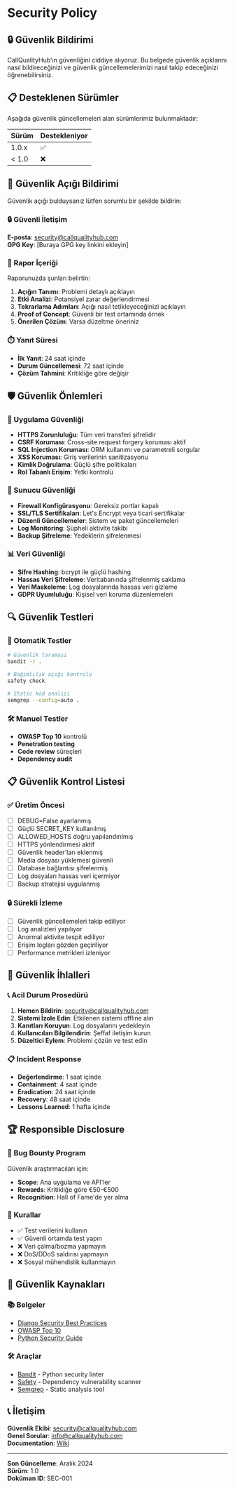 # Security Policy

## 🔒 Güvenlik Bildirimi

CallQualityHub'ın güvenliğini ciddiye alıyoruz. Bu belgede güvenlik açıklarını nasıl bildireceğinizi ve güvenlik güncellemelerimizi nasıl takip edeceğinizi öğrenebilirsiniz.

## 📋 Desteklenen Sürümler

Aşağıda güvenlik güncellemeleri alan sürümlerimiz bulunmaktadır:

| Sürüm | Destekleniyor |
| ------- | ------------------ |
| 1.0.x   | ✅ |
| < 1.0   | ❌ |

## 🚨 Güvenlik Açığı Bildirimi

Güvenlik açığı bulduysanız lütfen sorumlu bir şekilde bildirin:

### 🔒 Güvenli İletişim

**E-posta**: security@callqualityhub.com  
**GPG Key**: [Buraya GPG key linkini ekleyin]

### 📝 Rapor İçeriği

Raporunuzda şunları belirtin:

1. **Açığın Tanımı**: Problemi detaylı açıklayın
2. **Etki Analizi**: Potansiyel zarar değerlendirmesi
3. **Tekrarlama Adımları**: Açığı nasıl tetikleyeceğinizi açıklayın
4. **Proof of Concept**: Güvenli bir test ortamında örnek
5. **Önerilen Çözüm**: Varsa düzeltme öneriniz

### ⏱️ Yanıt Süresi

- **İlk Yanıt**: 24 saat içinde
- **Durum Güncellemesi**: 72 saat içinde
- **Çözüm Tahmini**: Kritikliğe göre değişir

## 🛡️ Güvenlik Önlemleri

### 🔐 Uygulama Güvenliği

- **HTTPS Zorunluluğu**: Tüm veri transferi şifrelidir
- **CSRF Koruması**: Cross-site request forgery koruması aktif
- **SQL Injection Koruması**: ORM kullanımı ve parametreli sorgular
- **XSS Koruması**: Giriş verilerinin sanitizasyonu
- **Kimlik Doğrulama**: Güçlü şifre politikaları
- **Rol Tabanlı Erişim**: Yetki kontrolü

### 🔧 Sunucu Güvenliği

- **Firewall Konfigürasyonu**: Gereksiz portlar kapalı
- **SSL/TLS Sertifikaları**: Let's Encrypt veya ticari sertifikalar
- **Düzenli Güncellemeler**: Sistem ve paket güncellemeleri
- **Log Monitoring**: Şüpheli aktivite takibi
- **Backup Şifreleme**: Yedeklerin şifrelenmesi

### 📊 Veri Güvenliği

- **Şifre Hashing**: bcrypt ile güçlü hashing
- **Hassas Veri Şifreleme**: Veritabanında şifrelenmiş saklama
- **Veri Maskeleme**: Log dosyalarında hassas veri gizleme
- **GDPR Uyumluluğu**: Kişisel veri koruma düzenlemeleri

## 🔍 Güvenlik Testleri

### 🧪 Otomatik Testler

```bash
# Güvenlik taraması
bandit -r .

# Bağımlılık açığı kontrolü
safety check

# Static kod analizi
semgrep --config=auto .
```

### 🛠️ Manuel Testler

- **OWASP Top 10** kontrolü
- **Penetration testing**
- **Code review** süreçleri
- **Dependency audit**

## 📋 Güvenlik Kontrol Listesi

### ✅ Üretim Öncesi

- [ ] DEBUG=False ayarlanmış
- [ ] Güçlü SECRET_KEY kullanılmış
- [ ] ALLOWED_HOSTS doğru yapılandırılmış
- [ ] HTTPS yönlendirmesi aktif
- [ ] Güvenlik header'ları eklenmış
- [ ] Media dosyası yüklemesi güvenli
- [ ] Database bağlantısı şifrelenmiş
- [ ] Log dosyaları hassas veri içermiyor
- [ ] Backup stratejisi uygulanmış

### 🔒 Sürekli İzleme

- [ ] Güvenlik güncellemeleri takip ediliyor
- [ ] Log analizleri yapılıyor
- [ ] Anormal aktivite tespit ediliyor
- [ ] Erişim logları gözden geçiriliyor
- [ ] Performance metrikleri izleniyor

## 🚫 Güvenlik İhlalleri

### 📞 Acil Durum Prosedürü

1. **Hemen Bildirin**: security@callqualityhub.com
2. **Sistemi İzole Edin**: Etkilenen sistemi offline alın
3. **Kanıtları Koruyun**: Log dosyalarını yedekleyin
4. **Kullanıcıları Bilgilendirin**: Şeffaf iletişim kurun
5. **Düzeltici Eylem**: Problemi çözün ve test edin

### 📋 Incident Response

- **Değerlendirme**: 1 saat içinde
- **Containment**: 4 saat içinde
- **Eradication**: 24 saat içinde
- **Recovery**: 48 saat içinde
- **Lessons Learned**: 1 hafta içinde

## 🏆 Responsible Disclosure

### 🎯 Bug Bounty Program

Güvenlik araştırmacıları için:

- **Scope**: Ana uygulama ve API'ler
- **Rewards**: Kritikliğe göre €50-€500
- **Recognition**: Hall of Fame'de yer alma

### 📜 Kurallar

- ✅ Test verilerini kullanın
- ✅ Güvenli ortamda test yapın
- ❌ Veri çalma/bozma yapmayın
- ❌ DoS/DDoS saldırısı yapmayın
- ❌ Sosyal mühendislik kullanmayın

## 🔗 Güvenlik Kaynakları

### 📚 Belgeler

- [Django Security Best Practices](https://docs.djangoproject.com/en/stable/topics/security/)
- [OWASP Top 10](https://owasp.org/www-project-top-ten/)
- [Python Security Guide](https://python-security.readthedocs.io/)

### 🛠️ Araçlar

- [Bandit](https://bandit.readthedocs.io/) - Python security linter
- [Safety](https://github.com/pyupio/safety) - Dependency vulnerability scanner
- [Semgrep](https://semgrep.dev/) - Static analysis tool

## 📞 İletişim

**Güvenlik Ekibi**: security@callqualityhub.com  
**Genel Sorular**: info@callqualityhub.com  
**Documentation**: [Wiki](https://github.com/your-org/callqualityhub/wiki/security)

---

**Son Güncelleme**: Aralık 2024  
**Sürüm**: 1.0  
**Doküman ID**: SEC-001 